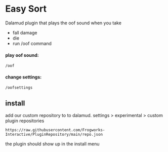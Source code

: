 # Easy Sort

Dalamud plugin that plays the oof sound when you take 
- fall damage
- die
- run /oof command

#### play oof sound:
```
/oof
```
#### change settings:
```
/oofsettings
```


## install
add our custom repository to to dalamud. settings > experimental > custom plugin repositories

```
https://raw.githubusercontent.com/Frogworks-Interactive/PluginRepository/main/repo.json
```
the plugin should show up in the install menu
